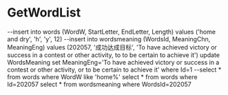 # GetWordList
--insert into words (WordW, StartLetter, EndLetter, Length) values ('home and dry', 'h', 'y', 12)
--insert into wordsmeaning (WordsId, MeaningChn, MeaningEng) values (202057, '成功达成目标', 'To have achieved victory or success in a contest or other activity, to to be certain to achieve it')
update WordsMeaning set MeaningEng='To have achieved victory or success in a contest or other activity, or to be certain to achieve it' where Id=1
--select * from words where WordW like 'home%'
select * from words where Id=202057
select * from wordsmeaning where WordsId=202057

